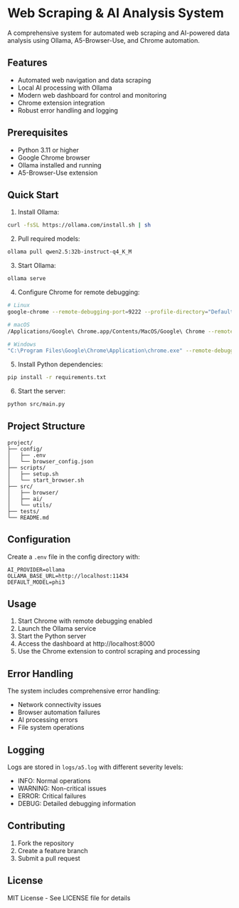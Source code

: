 # Web Scraping & AI Analysis System

A comprehensive system for automated web scraping and AI-powered data analysis using Ollama, A5-Browser-Use, and Chrome automation.

## Features

- Automated web navigation and data scraping
- Local AI processing with Ollama
- Modern web dashboard for control and monitoring
- Chrome extension integration
- Robust error handling and logging

## Prerequisites

- Python 3.11 or higher
- Google Chrome browser
- Ollama installed and running
- A5-Browser-Use extension

## Quick Start

1. Install Ollama:
```bash
curl -fsSL https://ollama.com/install.sh | sh
```

2. Pull required models:
```bash
ollama pull qwen2.5:32b-instruct-q4_K_M
```

3. Start Ollama:
```bash
ollama serve
```

4. Configure Chrome for remote debugging:
```bash
# Linux
google-chrome --remote-debugging-port=9222 --profile-directory="Default"

# macOS
/Applications/Google\ Chrome.app/Contents/MacOS/Google\ Chrome --remote-debugging-port=9222 --profile-directory="Default"

# Windows
"C:\Program Files\Google\Chrome\Application\chrome.exe" --remote-debugging-port=9222 --profile-directory="Default"
```

5. Install Python dependencies:
```bash
pip install -r requirements.txt
```

6. Start the server:
```bash
python src/main.py
```

## Project Structure

```
project/
├── config/
│   ├── .env
│   └── browser_config.json
├── scripts/
│   ├── setup.sh
│   └── start_browser.sh
├── src/
│   ├── browser/
│   ├── ai/
│   └── utils/
├── tests/
└── README.md
```

## Configuration

Create a `.env` file in the config directory with:

```env
AI_PROVIDER=ollama
OLLAMA_BASE_URL=http://localhost:11434
DEFAULT_MODEL=phi3
```

## Usage

1. Start Chrome with remote debugging enabled
2. Launch the Ollama service
3. Start the Python server
4. Access the dashboard at http://localhost:8000
5. Use the Chrome extension to control scraping and processing

## Error Handling

The system includes comprehensive error handling:
- Network connectivity issues
- Browser automation failures
- AI processing errors
- File system operations

## Logging

Logs are stored in `logs/a5.log` with different severity levels:
- INFO: Normal operations
- WARNING: Non-critical issues
- ERROR: Critical failures
- DEBUG: Detailed debugging information

## Contributing

1. Fork the repository
2. Create a feature branch
3. Submit a pull request

## License

MIT License - See LICENSE file for details
